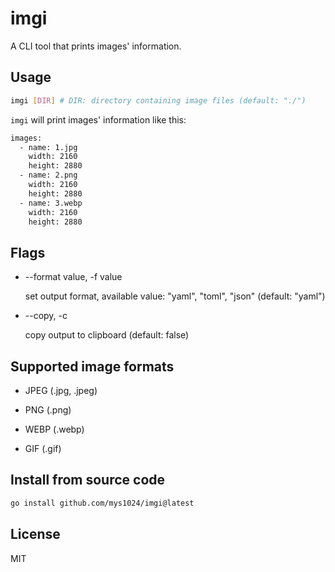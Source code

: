 # imgi

A CLI tool that prints images' information.

## Usage

```bash
imgi [DIR] # DIR: directory containing image files (default: "./")
```

`imgi` will print images' information like this:

```txt
images:
  - name: 1.jpg
    width: 2160
    height: 2880
  - name: 2.png
    width: 2160
    height: 2880
  - name: 3.webp
    width: 2160
    height: 2880
```

## Flags

- --format value, -f value

  set output format, available value: "yaml", "toml", "json" (default: "yaml")

- --copy, -c

  copy output to clipboard (default: false)

## Supported image formats

- JPEG (.jpg, .jpeg)

- PNG (.png)

- WEBP (.webp)

- GIF (.gif)

## Install from source code

```bash
go install github.com/mys1024/imgi@latest
```

## License

MIT
